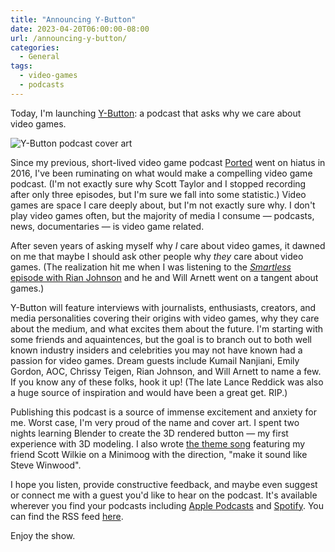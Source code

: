 ```yaml
---
title: "Announcing Y-Button"
date: 2023-04-20T06:00:00-08:00
url: /announcing-y-button/
categories:
  - General
tags:
  - video-games
  - podcasts
---
```


Today, I'm launching [Y-Button](https://ybutton.online): a podcast that asks why we care about video games.

![Y-Button podcast cover art](/y-button-cover-gray-tag.jpg)

Since my previous, short-lived video game podcast [Ported](https://podcasters.spotify.com/pod/show/ported) went on hiatus in 2016, I've been ruminating on what would make a compelling video game podcast. (I'm not exactly sure why Scott Taylor and I stopped recording after only three episodes, but I'm sure we fall into some statistic.) Video games are space I care deeply about, but I'm not exactly sure why. I don't play video games often, but the majority of media I consume — podcasts, news, documentaries — is video game related.

After seven years of asking myself why _I_ care about video games, it dawned on me that maybe I should ask other people why _they_ care about video games. (The realization hit me when I was listening to the [_Smartless_ episode with Rian Johnson](https://www.smartless.com/episodes/episode/23d37b2b/rian-johnson) and he and Will Arnett went on a tangent about games.)

Y-Button will feature interviews with journalists, enthusiasts, creators, and media personalities covering their origins with video games, why they care about the medium, and what excites them about the future. I'm starting with some friends and aquaintences, but the goal is to branch out to both well known industry insiders and celebrities you may not have known had a passion for video games. Dream guests include Kumail Nanjiani, Emily Gordon, AOC, Chrissy Teigen, Rian Johnson, and Will Arnett to name a few. If you know any of these folks, hook it up! (The late Lance Reddick was also a huge source of inspiration and would have been a great get. RIP.)

Publishing this podcast is a source of immense excitement and anxiety for me. Worst case, I'm very proud of the name and cover art. I spent two nights learning Blender to create the 3D rendered button — my first experience with 3D modeling. I also wrote [the theme song](https://music.apple.com/us/album/on-the-same-page-feat-scott-wilkie/1679473967?i=1679473968) featuring my friend Scott Wilkie on a Minimoog with the direction, "make it sound like Steve Winwood".

I hope you listen, provide constructive feedback, and maybe even suggest or connect me with a guest you'd like to hear on the podcast. It's available wherever you find your podcasts including [Apple Podcasts](https://podcasts.apple.com/us/podcast/y-button/id1683256695) and [Spotify](https://open.spotify.com/show/0peqw07cM0a6nU5bHMmNan). You can find the RSS feed [here](https://feeds.transistor.fm/y-button).

Enjoy the show.
